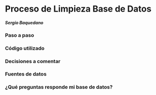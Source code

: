 # Proceso de Limpieza Base de Datos 
#### _Sergio Baquedano_

### **Paso a paso**


### **Código utilizado** 


### **Decisiones a comentar**


### **Fuentes de datos**


### **¿Qué preguntas responde mi base de datos?**